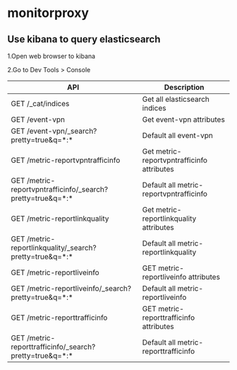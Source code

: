 # monitorproxy

## Use kibana to query elasticsearch

1.Open web browser to kibana

2.Go to Dev Tools > Console

|API|Description|
|---|-----------|
| GET /_cat/indices | Get all elasticsearch indices |
| GET /event-vpn | Get event-vpn attributes |
| GET /event-vpn/_search?pretty=true&q=\*:\* | Default all event-vpn |
| GET /metric-reportvpntrafficinfo | Get metric-reportvpntrafficinfo attributes |
| GET /metric-reportvpntrafficinfo/_search?pretty=true&q=\*:\* | Default all metric-reportvpntrafficinfo |
| GET /metric-reportlinkquality | Get metric-reportlinkquality attributes |
| GET /metric-reportlinkquality/_search?pretty=true&q=\*:\* | Default all metric-reportlinkquality |
| GET /metric-reportliveinfo | GET metric-reportliveinfo attributes |
| GET /metric-reportliveinfo/_search?pretty=true&q=\*:\* | Default all metric-reportliveinfo |
| GET /metric-reporttrafficinfo | GET metric-reporttrafficinfo attributes |
| GET /metric-reporttrafficinfo/_search?pretty=true&q=\*:\* | Default all metric-reporttrafficinfo |

